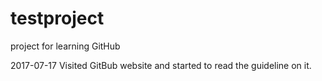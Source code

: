 # testproject
project for learning GitHub

2017-07-17
Visited GitBub website and started to read the guideline on it.
